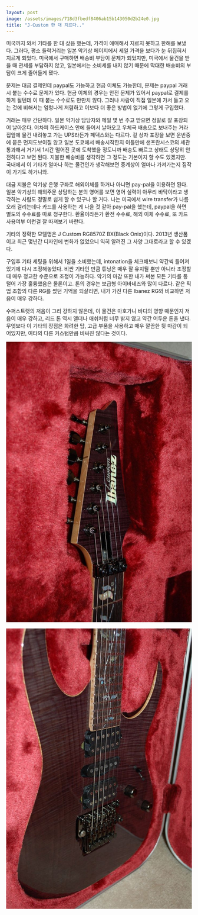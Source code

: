 ```yaml
---
layout: post
image: /assets/images/718d3fbedf8406ab15b143050d2b24e0.jpg
title: "J-Custom 한 대 지르다.."
---
```



미국까지 와서 기타를 한 대 샀음 했는데, 가격이 애매해서 지르지 못하고 한해를 보냈다. 그러다, 평소 들락거리는 일본 악기상 페이지에서 세일 가격을 보다가 눈 뒤집혀서 지르게 되었다. 미국에서 구매하면 배송비 부담이 문제가 되었지만, 미국에서 물건을 받을 때 관세를 부담하지 않고, 일본에서는 소비세를 내지 않기 때문에 막대한 배송비의 부담이 크게 줄어들게 됐다. 




문제는 대금 결제인데 paypal도 가능하고 현금 이체도 가능한데, 문제는 paypal 거래시 붙는 수수료 문제가 있다. 현금 이체의 경우는 안전 문제가 있어서 paypal로 결제를 하게 될텐데 이 때 붙는 수수료도 만만치 않다. 그러나 사람이 직접 일본에 가서 들고 오는 것에 비해서는 엄청나게 저렴하고 이보다 더 좋은 방법이 없기에 그렇게 구입했다.




거래는 매우 간단하다. 일본 악기상 담당자와 메일 몇 번 주고 받으면 정말로 잘 포장되어 날아온다. 어차피 하드케이스 안에 들어서 날아오고 우체국 배송으로 보내주는 거라 집앞에 물건 내려놓고 가는 UPS라든가 페덱스와는 다르다. 겉 상자 포장을 보면 운반중에 묻은 먼지도보이질 않고 일본 도쿄에서 배송시작한지 이틀만에 샌프란시스코의 세관 통과해서 거기서 1시간 떨어진 곳에 도착했을 정도니까 배송도 빠르고 상태도 상당히 안전하다고 보면 된다. 지불한 배송비를 생각하면 그 정도는 기본이지 할 수도 있겠지만. 국내에서 이 기타가 얼마나 하는 물건인가 생각해보면 중계상이 얼마나 가져가는지 짐작이 가기도 하거니와.




대금 지불은 악기상 은행 구좌로 해외이체를 하거나 아니면 pay-pal을 이용하면 된다. 일본 악기상의 해외주문 상담하는 분의 영어를 보면 영어 실력이 아무리 바닥이라고 생각하는 사람도 정말로 쉽게 할 수 있구나 할 거다. 나는 미국에서 wire transfer가 나름 오래 걸리는데다 카드를 사용하는 게 나을 것 같아 pay-pal을 했는데, paypal을 하면 별도의 수수료를 따로 청구한다. 환율이라든가 환전 수수료, 해외 이체 수수료, 또 카드 사용여부 이런걸 잘 따져보기 바란다.




기타의 정확한 모델명은 J Custom RG8570Z BX(Black Onix)이다. 2013년 생산품이고 최근 몇년간 디자인에 변화가 없었으니 익히 알려진 그 사양 그대로라고 할 수 있겠다. 




구입후 기타 세팅을 위해서 1일을 소비했는데, intonation을 체크해보니 약간씩 틀어져있기에 다시 조정해놓았다. 비싼 기타인 만큼 튜닝은 매우 잘 유지될 뿐만 아니라 조정할 때 매우 정교한 수준으로 조정이 가능하다. 악기의 마감 또한 내가 써본 모든 기타를 통털어 가장 훌륭했음은 물론이고. 톤의 경우는 보급형 아이바네즈와 많이 다르다. 같은 픽업 조합의 다른 RG를 썼던 기억을 되살리면, 내가 가진 다른 Ibanez RG와 비교하면 저음이 매우 강하다. 




수퍼스트랫의 저음이 그리 강하지 않은데, 이 물건은 마호가니 바디의 영향 때문인지 저음이 매우 강하고, 리드 톤 역시 앨더나 애쉬처럼 너무 밝지 않고 약간 어두운 톤을 낸다. 무엇보다 이 기타의 장점은 화려한 탑, 고급 부품을 사용하고 매우 깔끔한 뒷 마감이 되어있지만, 여타의 다른 커스텀만큼 비싸진 않다는 것이다. 

![image](/assets/images/718d3fbedf8406ab15b143050d2b24e0.jpg)





![image](/assets/images/a908c5050ac2a14e2a55545678def8cf.jpg)


